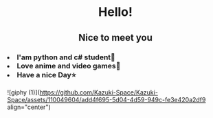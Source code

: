 <h1 align="center">Hello!</h1>
<h2 align="center">Nice to meet you</h2>
<h3>
<li>I'am python and c# student👤</li>
<li>Love anime and video games💜</li>
<li>Have a nice Day⭐</li>
</h3>

![giphy (1)](https://github.com/Kazuki-Space/Kazuki-Space/assets/110049604/add4f695-5d04-4d59-949c-fe3e420a2df9 align="center")

